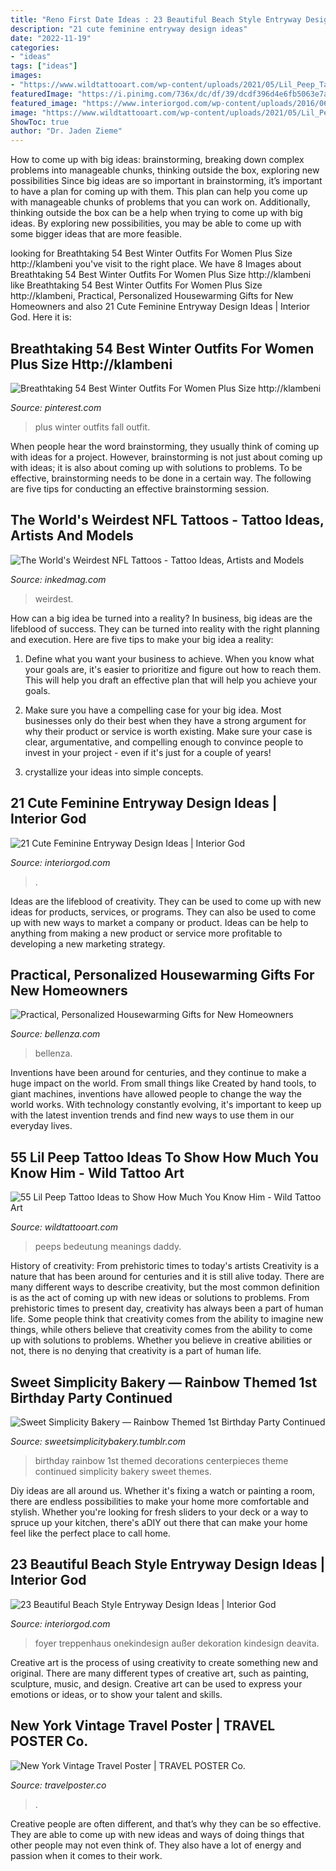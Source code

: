 ```yaml
---
title: "Reno First Date Ideas : 23 Beautiful Beach Style Entryway Design Ideas"
description: "21 cute feminine entryway design ideas"
date: "2022-11-19"
categories:
- "ideas"
tags: ["ideas"]
images:
- "https://www.wildtattooart.com/wp-content/uploads/2021/05/Lil_Peep_Tattoos16052132-768x656.jpg"
featuredImage: "https://i.pinimg.com/736x/dc/df/39/dcdf396d4e6fb5063e7a6c32b29982d8.jpg"
featured_image: "https://www.interiorgod.com/wp-content/uploads/2016/06/entryway-ideas.jpg"
image: "https://www.wildtattooart.com/wp-content/uploads/2021/05/Lil_Peep_Tattoos16052132-768x656.jpg"
ShowToc: true
author: "Dr. Jaden Zieme"
---
```



How to come up with big ideas: brainstorming, breaking down complex problems into manageable chunks, thinking outside the box, exploring new possibilities
Since big ideas are so important in brainstorming, it’s important to have a plan for coming up with them. This plan can help you come up with manageable chunks of problems that you can work on. Additionally, thinking outside the box can be a help when trying to come up with big ideas. By exploring new possibilities, you may be able to come up with some bigger ideas that are more feasible.

	

		
looking for Breathtaking 54 Best Winter Outfits For Women Plus Size http://klambeni you've visit to the right place. We have 8 Images about Breathtaking 54 Best Winter Outfits For Women Plus Size http://klambeni like Breathtaking 54 Best Winter Outfits For Women Plus Size http://klambeni, Practical, Personalized Housewarming Gifts for New Homeowners and also 21 Cute Feminine Entryway Design Ideas | Interior God. Here it is:
		
    
## Breathtaking 54 Best Winter Outfits For Women Plus Size Http://klambeni

<img loading=lazy src="https://i.pinimg.com/736x/dc/df/39/dcdf396d4e6fb5063e7a6c32b29982d8.jpg" onerror="this.onerror=null;this.src='https://tse1.mm.bing.net/th?id=OIP.vBot8KJs-nEQVCxd1MwA9AHaLu&amp;pid=15.1';" alt="Breathtaking 54 Best Winter Outfits For Women Plus Size http://klambeni">

_Source: pinterest.com_

>plus winter outfits fall outfit. 

	

When people hear the word brainstorming, they usually think of coming up with ideas for a project. However, brainstorming is not just about coming up with ideas; it is also about coming up with solutions to problems. To be effective, brainstorming needs to be done in a certain way. The following are five tips for conducting an effective brainstorming session.

    
## The World&#039;s Weirdest NFL Tattoos - Tattoo Ideas, Artists And Models

<img loading=lazy src="https://www.inkedmag.com/.image/t_share/MTc1MTY4MDYwMzk3NzI0NzY3/nfl.png" onerror="this.onerror=null;this.src='https://tse2.mm.bing.net/th?id=OIP.-ygr-ywukuGmEV7b6Cdr3AHaD4&amp;pid=15.1';" alt="The World&#039;s Weirdest NFL Tattoos - Tattoo Ideas, Artists and Models">

_Source: inkedmag.com_

>weirdest. 

	

How can a big idea be turned into a reality?
In business, big ideas are the lifeblood of success. They can be turned into reality with the right planning and execution. Here are five tips to make your big idea a reality:
1. Define what you want your business to achieve. When you know what your goals are, it's easier to prioritize and figure out how to reach them. This will help you draft an effective plan that will help you achieve your goals.

2. Make sure you have a compelling case for your big idea. Most businesses only do their best when they have a strong argument for why their product or service is worth existing. Make sure your case is clear, argumentative, and compelling enough to convince people to invest in your project - even if it's just for a couple of years!

3. crystallize your ideas into simple concepts.

    
## 21 Cute Feminine Entryway Design Ideas | Interior God

<img loading=lazy src="https://www.interiorgod.com/wp-content/uploads/2016/06/entryway-ideas.jpg" onerror="this.onerror=null;this.src='https://tse4.mm.bing.net/th?id=OIP.7Zz_N-IvtDpzg77VQ1y4xQHaLK&amp;pid=15.1';" alt="21 Cute Feminine Entryway Design Ideas | Interior God">

_Source: interiorgod.com_

>. 

	

Ideas are the lifeblood of creativity. They can be used to come up with new ideas for products, services, or programs. They can also be used to come up with new ways to market a company or product. Ideas can be help to anything from making a new product or service more profitable to developing a new marketing strategy.

    
## Practical, Personalized Housewarming Gifts For New Homeowners

<img loading=lazy src="https://www.bellenza.com/home-portal/wp-content/uploads/2020/12/image4-1024x1024.jpg" onerror="this.onerror=null;this.src='https://tse2.mm.bing.net/th?id=OIP.wYMlrEbapbyjFn6iMK-7oAHaHa&amp;pid=15.1';" alt="Practical, Personalized Housewarming Gifts for New Homeowners">

_Source: bellenza.com_

>bellenza. 

	

Inventions have been around for centuries, and they continue to make a huge impact on the world. From small things like Created by hand tools, to giant machines, inventions have allowed people to change the way the world works. With technology constantly evolving, it's important to keep up with the latest invention trends and find new ways to use them in our everyday lives.

    
## 55 Lil Peep Tattoo Ideas To Show How Much You Know Him - Wild Tattoo Art

<img loading=lazy src="https://www.wildtattooart.com/wp-content/uploads/2021/05/Lil_Peep_Tattoos16052132-768x656.jpg" onerror="this.onerror=null;this.src='https://tse4.mm.bing.net/th?id=OIP.xYrUts49zYOm9alrc8GqIgHaGU&amp;pid=15.1';" alt="55 Lil Peep Tattoo Ideas to Show How Much You Know Him - Wild Tattoo Art">

_Source: wildtattooart.com_

>peeps bedeutung meanings daddy. 

	

History of creativity: From prehistoric times to today's artists
Creativity is a nature that has been around for centuries and it is still alive today. There are many different ways to describe creativity, but the most common definition is as the act of coming up with new ideas or solutions to problems. From prehistoric times to present day, creativity has always been a part of human life. Some people think that creativity comes from the ability to imagine new things, while others believe that creativity comes from the ability to come up with solutions to problems. Whether you believe in creative abilities or not, there is no denying that creativity is a part of human life.

    
## Sweet Simplicity Bakery — Rainbow Themed 1st Birthday Party Continued

<img loading=lazy src="https://66.media.tumblr.com/d5a3133129ccd509c9de6faf13615a79/tumblr_ne44iwwGH81ty8ibio8_1280.jpg" onerror="this.onerror=null;this.src='https://tse1.mm.bing.net/th?id=OIP.OX7Ipd_onmmrx98gb3wqgAHaLL&amp;pid=15.1';" alt="Sweet Simplicity Bakery — Rainbow Themed 1st Birthday Party Continued">

_Source: sweetsimplicitybakery.tumblr.com_

>birthday rainbow 1st themed decorations centerpieces theme continued simplicity bakery sweet themes. 

	

Diy ideas are all around us. Whether it's fixing a watch or painting a room, there are endless possibilities to make your home more comfortable and stylish. Whether you're looking for fresh sliders to your deck or a way to spruce up your kitchen, there's aDIY out there that can make your home feel like the perfect place to call home.

    
## 23 Beautiful Beach Style Entryway Design Ideas | Interior God

<img loading=lazy src="https://www.interiorgod.com/wp-content/uploads/2016/04/Beach-house-nautical-foyer.jpg" onerror="this.onerror=null;this.src='https://tse4.mm.bing.net/th?id=OIP.ilGHSYYBoLIKpziIG-q8zAHaKM&amp;pid=15.1';" alt="23 Beautiful Beach Style Entryway Design Ideas | Interior God">

_Source: interiorgod.com_

>foyer treppenhaus onekindesign außer dekoration kindesign deavita. 

	

Creative art is the process of using creativity to create something new and original. There are many different types of creative art, such as painting, sculpture, music, and design. Creative art can be used to express your emotions or ideas, or to show your talent and skills.

    
## New York Vintage Travel Poster | TRAVEL POSTER Co.

<img loading=lazy src="https://travelposter.co/wp-content/uploads/2017/07/15258690_1648485928777844_4227424571583627264_n1.jpg?gid=1" onerror="this.onerror=null;this.src='https://tse2.mm.bing.net/th?id=OIP.KXCAW7D2ev0uHGNUfoqo0AD6D5&amp;pid=15.1';" alt="New York Vintage Travel Poster | TRAVEL POSTER Co.">

_Source: travelposter.co_

>. 

	

Creative people are often different, and that’s why they can be so effective. They are able to come up with new ideas and ways of doing things that other people may not even think of. They also have a lot of energy and passion when it comes to their work.

